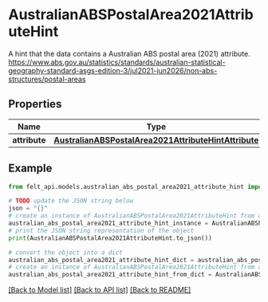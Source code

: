 # AustralianABSPostalArea2021AttributeHint

A hint that the data contains a Australian ABS postal area (2021) attribute. https://www.abs.gov.au/statistics/standards/australian-statistical-geography-standard-asgs-edition-3/jul2021-jun2026/non-abs-structures/postal-areas

## Properties

Name | Type | Description | Notes
------------ | ------------- | ------------- | -------------
**attribute** | [**AustralianABSPostalArea2021AttributeHintAttribute**](AustralianABSPostalArea2021AttributeHintAttribute.md) |  | 

## Example

```python
from felt_api.models.australian_abs_postal_area2021_attribute_hint import AustralianABSPostalArea2021AttributeHint

# TODO update the JSON string below
json = "{}"
# create an instance of AustralianABSPostalArea2021AttributeHint from a JSON string
australian_abs_postal_area2021_attribute_hint_instance = AustralianABSPostalArea2021AttributeHint.from_json(json)
# print the JSON string representation of the object
print(AustralianABSPostalArea2021AttributeHint.to_json())

# convert the object into a dict
australian_abs_postal_area2021_attribute_hint_dict = australian_abs_postal_area2021_attribute_hint_instance.to_dict()
# create an instance of AustralianABSPostalArea2021AttributeHint from a dict
australian_abs_postal_area2021_attribute_hint_from_dict = AustralianABSPostalArea2021AttributeHint.from_dict(australian_abs_postal_area2021_attribute_hint_dict)
```
[[Back to Model list]](../README.md#documentation-for-models) [[Back to API list]](../README.md#documentation-for-api-endpoints) [[Back to README]](../README.md)


